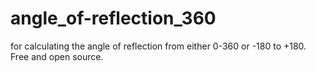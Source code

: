 # angle_of-reflection_360
for calculating the angle of reflection from either 0-360 or -180 to +180.  Free and open source.
